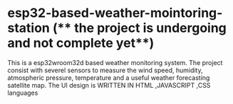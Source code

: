 # esp32-based-weather-mointoring-station (** the project is undergoing and not complete yet**)
This is  a esp32wroom32d based weather monitoring system. The project consist with severel sensors to measure the wind speed, humidity, atmospheric pressure, temperature and a  useful weather forecasting satellite map. The UI design is WRITTEN IN HTML ,JAVASCRIPT ,CSS languages 
